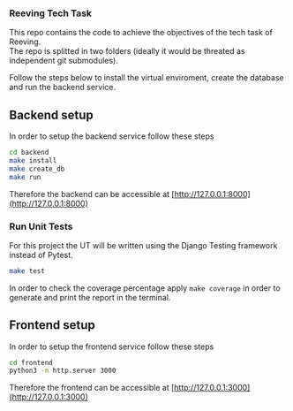 ### Reeving Tech Task
This repo contains the code to achieve the objectives of the tech task of Reeving.  
The repo is splitted in two folders (ideally it would be threated as independent git submodules).

Follow the steps below to install the virtual enviroment, create the database and run the backend service.

## Backend setup
In order to setup the backend service follow these steps
```bash
cd backend
make install
make create_db
make run
```
Therefore the backend can be accessible at [http://127.0.0.1:8000](http://127.0.0.1:8000)

### Run Unit Tests
For this project the UT will be written using the Django Testing framework instead of Pytest.
```bash
make test
```

In order to check the coverage percentage apply `make coverage` in order to generate and print the report in the terminal.

## Frontend setup
In order to setup the frontend service follow these steps
```bash
cd frontend
python3 -m http.server 3000
```
Therefore the frontend can be accessible at [http://127.0.0.1:3000](http://127.0.0.1:3000)
